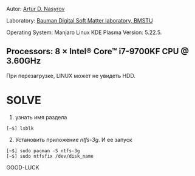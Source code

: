 
Autor: [Artur D. Nasyrov](https://github.com/Arturawesome)

Laboratory: [Bauman Digital Soft Matter laboratory, BMSTU](http://teratech.ru/en)

Operating System: Manjaro Linux KDE Plasma Version: 5.22.5. 

Processors: 8 × Intel® Core™ i7-9700KF CPU @ 3.60GHz
---
При перезагрузке, LINUX может не увидеть HDD.

# SOLVE

1) узнать имя раздела
```shell
[~$] lsblk
```
2) Установить приложение *ntfs-3g*. И ее запуск
```shell
[~$] sudo pacman -S ntfs-3g
[~$] sudo ntfsfix /dev/disk_name
```
GOOD-LUCK
